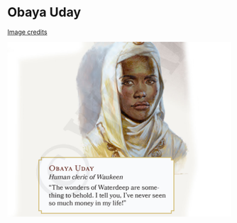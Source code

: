 # Obaya Uday

[Image credits](http://media.wizards.com/2018/dnd/dragon/21/DRA21_WDH_Preview_ff.pdf)

![Obaya Uday](../images/Obaya-Uday.jpg)
